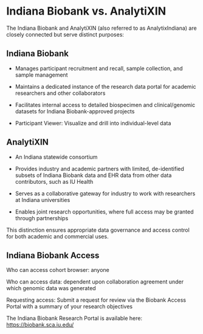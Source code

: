 # Indiana Biobank vs. AnalytiXIN

The Indiana Biobank and AnalytiXIN (also referred to as AnalytixIndiana) are closely connected but serve distinct purposes:

## Indiana Biobank

- Manages participant recruitment and recall, sample collection, and sample management

- Maintains a dedicated instance of the research data portal for academic researchers and other collaborators

- Facilitates internal access to detailed biospecimen and clinical/genomic datasets for Indiana Biobank-approved projects

- Participant Viewer: Visualize and drill into individual-level data

## AnalytiXIN

- An Indiana statewide consortium

- Provides industry and academic partners with limited, de-identified subsets of Indiana Biobank data and EHR data from other data contributors, such as IU Health

- Serves as a collaborative gateway for industry to work with researchers at Indiana universities

- Enables joint research opportunities, where full access may be granted through partnerships

This distinction ensures appropriate data governance and access control for both academic and commercial uses.

## Indiana Biobank Access

Who can access cohort browser: anyone

Who can access data: dependent upon collaboration agreement under which genomic data was generated

Requesting access: Submit a request for review via the Biobank Access Portal with a summary of your research objectives

The Indiana Biobank Research Portal is available here: https://biobank.sca.iu.edu/ 
